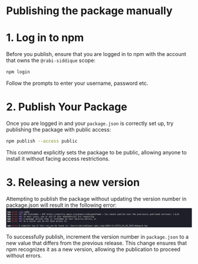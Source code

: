# Publishing the package manually

# 1. Log in to npm

Before you publish, ensure that you are logged in to npm with the account that owns the `@rabi-siddique` scope:

```bash
npm login
```

Follow the prompts to enter your username, password etc.

# 2. Publish Your Package

Once you are logged in and your `package.json` is correctly set up, try publishing the package with public access:

```bash
npm publish --access public
```

This command explicitly sets the package to be public, allowing anyone to install it without facing access restrictions.

# 3. Releasing a new version

Attempting to publish the package without updating the version number in package.json will result in the following error:
![403 403 Forbidden](./media/image.png)

To successfully publish, increment the version number in `package.json` to a new value that differs from the previous release. This change ensures that npm recognizes it as a new version, allowing the publication to proceed without errors.
